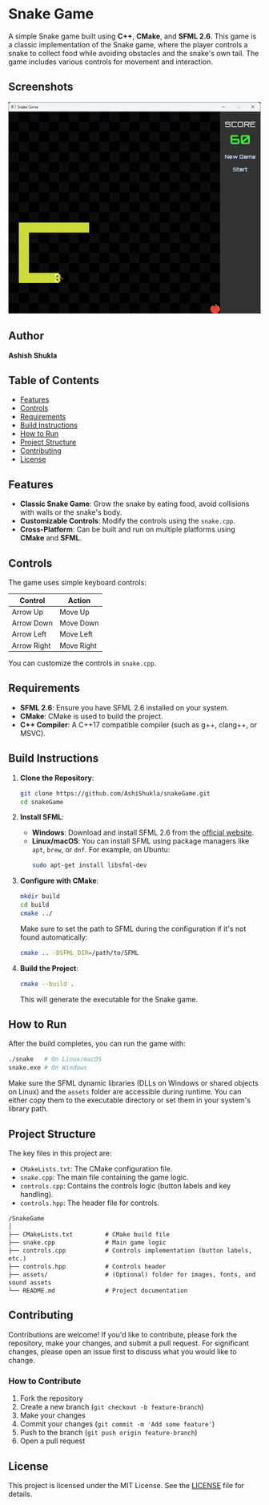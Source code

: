 # Snake Game

A simple Snake game built using **C++**, **CMake**, and **SFML 2.6**. This game is a classic implementation of the Snake game, where the player controls a snake to collect food while avoiding obstacles and the snake's own tail. The game includes various controls for movement and interaction.

## Screenshots
![Game Screenshot](images/screenshot.png)

## Author
**Ashish Shukla**

## Table of Contents
- [Features](#features)
- [Controls](#controls)
- [Requirements](#requirements)
- [Build Instructions](#build-instructions)
- [How to Run](#how-to-run)
- [Project Structure](#project-structure)
- [Contributing](#contributing)
- [License](#license)

## Features
- **Classic Snake Game**: Grow the snake by eating food, avoid collisions with walls or the snake's body.
- **Customizable Controls**: Modify the controls using the `snake.cpp`.
- **Cross-Platform**: Can be built and run on multiple platforms using **CMake** and **SFML**.

## Controls

The game uses simple keyboard controls:

| Control  | Action           |
|----------|------------------|
| Arrow Up | Move Up          |
| Arrow Down | Move Down      |
| Arrow Left | Move Left      |
| Arrow Right | Move Right    |

You can customize the controls in `snake.cpp`.

## Requirements

- **SFML 2.6**: Ensure you have SFML 2.6 installed on your system.
- **CMake**: CMake is used to build the project.
- **C++ Compiler**: A C++17 compatible compiler (such as g++, clang++, or MSVC).

## Build Instructions

1. **Clone the Repository**:
    ```bash
    git clone https://github.com/AshiShukla/snakeGame.git
    cd snakeGame
    ```

2. **Install SFML**:
    - **Windows**: Download and install SFML 2.6 from the [official website](https://www.sfml-dev.org/download.php).
    - **Linux/macOS**: You can install SFML using package managers like `apt`, `brew`, or `dnf`. For example, on Ubuntu:
      ```bash
      sudo apt-get install libsfml-dev
      ```

3. **Configure with CMake**:
    ```bash
    mkdir build
    cd build
    cmake ../
    ```

    Make sure to set the path to SFML during the configuration if it's not found automatically:
    ```bash
    cmake .. -DSFML_DIR=/path/to/SFML
    ```

4. **Build the Project**:
    ```bash
    cmake --build .
    ```

    This will generate the executable for the Snake game.

## How to Run

After the build completes, you can run the game with:

```bash
./snake   # On Linux/macOS
snake.exe # On Windows
```

Make sure the SFML dynamic libraries (DLLs on Windows or shared objects on Linux) and the `assets` folder are accessible during runtime. You can either copy them to the executable directory or set them in your system's library path.

## Project Structure

The key files in this project are:

- `CMakeLists.txt`: The CMake configuration file.
- `snake.cpp`: The main file containing the game logic.
- `controls.cpp`: Contains the controls logic (button labels and key handling).
- `controls.hpp`: The header file for controls.

```
/SnakeGame
│
├── CMakeLists.txt         # CMake build file
├── snake.cpp              # Main game logic
├── controls.cpp           # Controls implementation (button labels, etc.)
├── controls.hpp           # Controls header
├── assets/                # (Optional) folder for images, fonts, and sound assets
└── README.md              # Project documentation
```

## Contributing

Contributions are welcome! If you'd like to contribute, please fork the repository, make your changes, and submit a pull request. For significant changes, please open an issue first to discuss what you would like to change.

### How to Contribute

1. Fork the repository
2. Create a new branch (`git checkout -b feature-branch`)
3. Make your changes
4. Commit your changes (`git commit -m 'Add some feature'`)
5. Push to the branch (`git push origin feature-branch`)
6. Open a pull request

## License

This project is licensed under the MIT License. See the [LICENSE](LICENSE) file for details.
